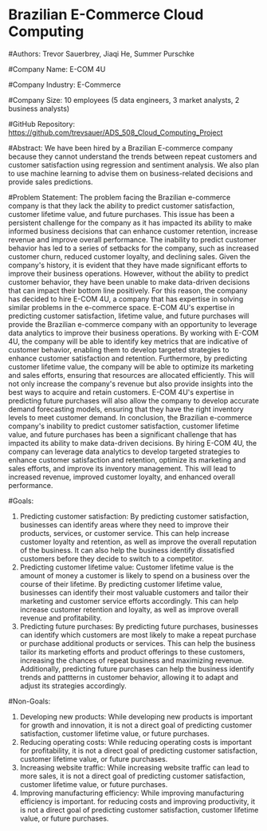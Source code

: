 # Brazilian E-Commerce Cloud Computing

#Authors: 
Trevor Sauerbrey, Jiaqi He, Summer Purschke

#Company Name: 
E-COM 4U

#Company Industry: 
E-Commerce

#Company Size: 
10 employees (5 data engineers, 3 market analysts, 2 business analysts)

#GitHub Repository: 
https://github.com/trevsauer/ADS_508_Cloud_Computing_Project

#Abstract:
We have been hired by a Brazilian E-commerce company because they cannot understand the trends between repeat customers and customer satisfaction using regression and sentiment analysis. We also plan to use machine learning to advise them on business-related decisions and provide sales predictions. 

#Problem Statement: 
The problem facing the Brazilian e-commerce company is that they lack the ability to predict customer satisfaction, customer lifetime value, and future purchases. This issue has been a persistent challenge for the company as it has impacted its ability to make informed business decisions that can enhance customer retention, increase revenue and improve overall performance. The inability to predict customer behavior has led to a series of setbacks for the company, such as increased customer churn, reduced customer loyalty, and declining sales.
Given the company's history, it is evident that they have made significant efforts to improve their business operations. However, without the ability to predict customer behavior, they have been unable to make data-driven decisions that can impact their bottom line positively. For this reason, the company has decided to hire E-COM 4U, a company that has expertise in solving similar problems in the e-commerce space.
E-COM 4U's expertise in predicting customer satisfaction, lifetime value, and future purchases will provide the Brazilian e-commerce company with an opportunity to leverage data analytics to improve their business operations. By working with E-COM 4U, the company will be able to identify key metrics that are indicative of customer behavior, enabling them to develop targeted strategies to enhance customer satisfaction and retention.
Furthermore, by predicting customer lifetime value, the company will be able to optimize its marketing and sales efforts, ensuring that resources are allocated efficiently. This will not only increase the company's revenue but also provide insights into the best ways to acquire and retain customers. E-COM 4U's expertise in predicting future purchases will also allow the company to develop accurate demand forecasting models, ensuring that they have the right inventory levels to meet customer demand.
In conclusion, the Brazilian e-commerce company's inability to predict customer satisfaction, customer lifetime value, and future purchases has been a significant challenge that has impacted its ability to make data-driven decisions. By hiring E-COM 4U, the company can leverage data analytics to develop targeted strategies to enhance customer satisfaction and retention, optimize its marketing and sales efforts, and improve its inventory management. This will lead to increased revenue, improved customer loyalty, and enhanced overall performance.

#Goals:
1. 	Predicting customer satisfaction: By predicting customer satisfaction, businesses can identify areas where they need to improve their products, services, or customer service. This can help increase customer loyalty and retention, as well as improve the overall reputation of the business. It can also help the business identify dissatisfied customers before they decide to switch to a competitor.
2. 	Predicting customer lifetime value: Customer lifetime value is the amount of money a customer is likely to spend on a business over the course of their lifetime. By predicting customer lifetime value, businesses can identify their most valuable customers and tailor their marketing and customer service efforts accordingly. This can help increase customer retention and loyalty, as well as improve overall revenue and profitability.
3.  Predicting future purchases: By predicting future purchases, businesses can identify which customers are most likely to make a repeat purchase or purchase additional products or services. This can help the business tailor its marketing efforts and product offerings to these customers, increasing the chances of repeat business and maximizing revenue. Additionally, predicting future purchases can help the business identify trends and pattterns in customer behavior, allowing it to adapt and adjust its strategies accordingly. 

#Non-Goals: 
1. 	Developing new products: While developing new products is important for growth and innovation, it is not a direct goal of predicting customer satisfaction, customer lifetime value, or future purchases.
2. 	Reducing operating costs: While reducing operating costs is important for profitability, it is not a direct goal of predicting customer satisfaction, customer lifetime value, or future purchases.
3. 	Increasing website traffic: While increasing website traffic can lead to more sales, it is not a direct goal of predicting customer satisfaction, customer lifetime value, or future purchases.
4. 	Improving manufacturing efficiency: While improving manufacturing efficiency is important. for reducing costs and improving productivity, it is not a direct goal of predicting customer satisfaction, customer lifetime value, or future purchases.
